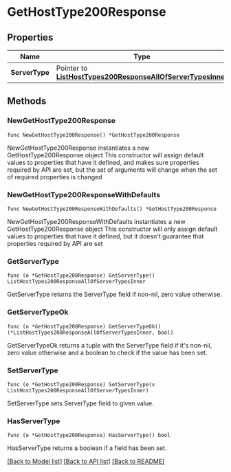 # GetHostType200Response

## Properties

Name | Type | Description | Notes
------------ | ------------- | ------------- | -------------
**ServerType** | Pointer to [**ListHostTypes200ResponseAllOfServerTypesInner**](ListHostTypes200ResponseAllOfServerTypesInner.md) |  | [optional] 

## Methods

### NewGetHostType200Response

`func NewGetHostType200Response() *GetHostType200Response`

NewGetHostType200Response instantiates a new GetHostType200Response object
This constructor will assign default values to properties that have it defined,
and makes sure properties required by API are set, but the set of arguments
will change when the set of required properties is changed

### NewGetHostType200ResponseWithDefaults

`func NewGetHostType200ResponseWithDefaults() *GetHostType200Response`

NewGetHostType200ResponseWithDefaults instantiates a new GetHostType200Response object
This constructor will only assign default values to properties that have it defined,
but it doesn't guarantee that properties required by API are set

### GetServerType

`func (o *GetHostType200Response) GetServerType() ListHostTypes200ResponseAllOfServerTypesInner`

GetServerType returns the ServerType field if non-nil, zero value otherwise.

### GetServerTypeOk

`func (o *GetHostType200Response) GetServerTypeOk() (*ListHostTypes200ResponseAllOfServerTypesInner, bool)`

GetServerTypeOk returns a tuple with the ServerType field if it's non-nil, zero value otherwise
and a boolean to check if the value has been set.

### SetServerType

`func (o *GetHostType200Response) SetServerType(v ListHostTypes200ResponseAllOfServerTypesInner)`

SetServerType sets ServerType field to given value.

### HasServerType

`func (o *GetHostType200Response) HasServerType() bool`

HasServerType returns a boolean if a field has been set.


[[Back to Model list]](../README.md#documentation-for-models) [[Back to API list]](../README.md#documentation-for-api-endpoints) [[Back to README]](../README.md)


